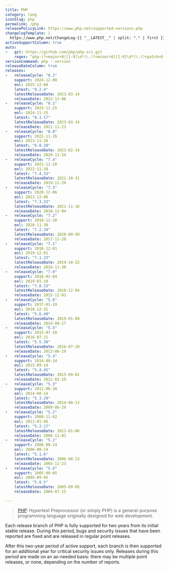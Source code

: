 ```yaml
---
title: PHP
category: lang
iconSlug: php
permalink: /php
releasePolicyLink: https://www.php.net/supported-versions.php
changelogTemplate: |
  https://www.php.net/ChangeLog-{{ "__LATEST__" | split: "." | first }}.php#__LATEST__
activeSupportColumn: true
auto:
-   git: https://github.com/php/php-src.git
    regex: ^php-(?<major>0|[1-9]\d*)\.(?<minor>0|[1-9]\d*)\.(?<patch>0|[1-9]\d*)$
versionCommand: php --version
releaseDateColumn: true
releases:
-   releaseCycle: "8.2"
    support: 2024-12-08
    eol: 2025-12-08
    latest: "8.2.4"
    latestReleaseDate: 2023-03-14
    releaseDate: 2022-12-06
-   releaseCycle: "8.1"
    support: 2023-11-25
    eol: 2024-11-25
    latest: "8.1.17"
    latestReleaseDate: 2023-03-14
    releaseDate: 2021-11-23
-   releaseCycle: "8.0"
    support: 2022-11-26
    eol: 2023-11-26
    latest: "8.0.28"
    latestReleaseDate: 2023-02-14
    releaseDate: 2020-11-24
-   releaseCycle: "7.4"
    support: 2021-11-28
    eol: 2022-11-28
    latest: "7.4.33"
    latestReleaseDate: 2022-10-31
    releaseDate: 2019-11-26
-   releaseCycle: "7.3"
    support: 2020-12-06
    eol: 2021-12-06
    latest: "7.3.33"
    latestReleaseDate: 2021-11-16
    releaseDate: 2018-12-04
-   releaseCycle: "7.2"
    support: 2019-11-30
    eol: 2020-11-30
    latest: "7.2.34"
    latestReleaseDate: 2020-09-30
    releaseDate: 2017-11-28
-   releaseCycle: "7.1"
    support: 2018-12-01
    eol: 2019-12-01
    latest: "7.1.33"
    latestReleaseDate: 2019-10-22
    releaseDate: 2016-11-30
-   releaseCycle: "7.0"
    support: 2018-01-04
    eol: 2019-01-10
    latest: "7.0.33"
    latestReleaseDate: 2018-12-04
    releaseDate: 2015-12-01
-   releaseCycle: "5.6"
    support: 2017-01-19
    eol: 2018-12-31
    latest: "5.6.40"
    latestReleaseDate: 2019-01-09
    releaseDate: 2014-08-27
-   releaseCycle: "5.5"
    support: 2015-07-10
    eol: 2016-07-21
    latest: "5.5.38"
    latestReleaseDate: 2016-07-20
    releaseDate: 2013-06-19
-   releaseCycle: "5.4"
    support: 2014-09-14
    eol: 2015-09-14
    latest: "5.4.45"
    latestReleaseDate: 2015-09-01
    releaseDate: 2012-02-29
-   releaseCycle: "5.3"
    support: 2011-06-30
    eol: 2014-08-14
    latest: "5.3.29"
    latestReleaseDate: 2014-08-13
    releaseDate: 2009-06-29
-   releaseCycle: "5.2"
    support: 2008-11-02
    eol: 2011-01-06
    latest: "5.2.17"
    latestReleaseDate: 2011-01-06
    releaseDate: 2006-11-01
-   releaseCycle: "5.1"
    support: 2006-08-24
    eol: 2006-08-24
    latest: "5.1.6"
    latestReleaseDate: 2006-08-23
    releaseDate: 2005-11-23
-   releaseCycle: "5.0"
    support: 2005-09-05
    eol: 2005-09-05
    latest: "5.0.5"
    latestReleaseDate: 2005-09-05
    releaseDate: 2004-07-15

---
```


> [PHP](https://www.php.net/): Hypertext Preprocessor (or simply PHP) is a general-purpose programming language originally designed for web development.

Each release branch of PHP is fully supported for two years from its initial stable release. During this period, bugs and security issues that have been reported are fixed and are released in regular point releases.

After this two-year period of active support, each branch is then supported for an additional year for critical security issues only. Releases during this period are made on an as-needed basis: there may be multiple point releases, or none, depending on the number of reports.

